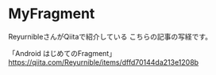 # MyFragment
ReyurnibleさんがQiitaで紹介している こちらの記事の写経です。

「Android はじめてのFragment」 https://qiita.com/Reyurnible/items/dffd70144da213e1208b

